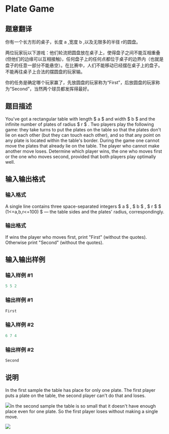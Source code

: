 # Plate Game

## 题意翻译

你有一个长方形的桌子，长度 a ,宽度 b ,以及无限多的半径 r的圆盘。

两位玩家玩以下游戏：他们轮流把圆盘放在桌子上，使得盘子之间不能互相重叠(但他们的边缘可以互相接触)，任何盘子上的任何点都位于桌子的边界内（也就是盘子的任意一部分不能悬空）。在比赛中，人们不能移动已经摆在桌子上的盘子。不能再往桌子上合法的摆圆盘的玩家输。

你的任务是确定哪个玩家赢了，先放圆盘的玩家称为“First”，后放圆盘的玩家称为“Second”，当然两个球员都发挥得最好。

## 题目描述

You've got a rectangular table with length $ a $ and width $ b $ and the infinite number of plates of radius $ r $ . Two players play the following game: they take turns to put the plates on the table so that the plates don't lie on each other (but they can touch each other), and so that any point on any plate is located within the table's border. During the game one cannot move the plates that already lie on the table. The player who cannot make another move loses. Determine which player wins, the one who moves first or the one who moves second, provided that both players play optimally well.

## 输入输出格式

### 输入格式

A single line contains three space-separated integers $ a $ , $ b $ , $ r $ $ (1<=a,b,r<=100) $ — the table sides and the plates' radius, correspondingly.

### 输出格式

If wins the player who moves first, print "First" (without the quotes). Otherwise print "Second" (without the quotes).

## 输入输出样例

### 输入样例 #1

```cpp
5 5 2

```
### 输出样例 #1

```cpp
First

```
### 输入样例 #2

```cpp
6 7 4

```
### 输出样例 #2

```cpp
Second

```
## 说明

In the first sample the table has place for only one plate. The first player puts a plate on the table, the second player can't do that and loses.

![](https://cdn.luogu.com.cn/upload/vjudge_pic/CF197A/616ddb445b80df1d3e6e847cff2f0e32d4fd3dd4.png)In the second sample the table is so small that it doesn't have enough place even for one plate. So the first player loses without making a single move.

![](https://cdn.luogu.com.cn/upload/vjudge_pic/CF197A/c6393d7d89b7426c75efde7ce23de7dae72901f3.png)

